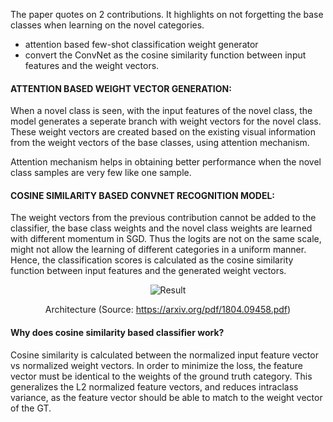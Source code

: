
The paper quotes on 2 contributions. It highlights on not forgetting the base classes when learning on the novel categories.
* attention based few-shot classification weight generator
* convert the ConvNet as the cosine similarity function between input features and the weight vectors.

#### ATTENTION BASED WEIGHT VECTOR GENERATION:
When a novel class is seen, with the input features of the novel class, the model generates a seperate branch with weight vectors for the novel class. These weight vectors are created based on the existing visual information from the weight vectors of the base classes, using attention mechanism. 

Attention mechanism helps in obtaining better performance when the novel class samples are very few like one sample.

#### COSINE SIMILARITY BASED CONVNET RECOGNITION MODEL:
The weight vectors from the previous contribution cannot be added to the classifier, the base class weights and the novel class weights are learned with different momentum in SGD. Thus the logits are not on the same scale, might not allow the learning of different categories in a uniform manner.   Hence, the classification scores is calculated as the cosine similarity function between input features and the generated weight vectors.

<figure style="text-align:center;">
  <img src="/images/images_1.PNG" alt="Result" />
  <p class="img-caption"> Architecture (Source: <a href="https://arxiv.org/pdf/1804.09458.pdf">https://arxiv.org/pdf/1804.09458.pdf</a>)</p>
</figure>


#### Why does cosine similarity based classifier work?
Cosine similarity is calculated between the normalized input feature vector vs normalized weight vectors. In order to minimize the loss, the feature vector must be identical to the weights of the ground truth category. 
This generalizes the L2 normalized feature vectors, and reduces intraclass variance, as the feature vector should be able to match to the  weight vector of the GT.

